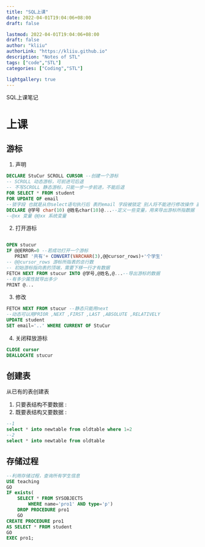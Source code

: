 ```yaml
---
title: "SQL上课"
date: 2022-04-01T19:04:06+08:00
draft: false

lastmod: 2022-04-01T19:04:06+08:00
draft: false
author: "kliiu"
authorLink: "https://kliiu.github.io"
description: "Notes of STL"
tags: ["code","STL"]
categories: ["Coding","STL"]

lightgallery: true
---
```

SQL上课笔记
<!--more-->
# 上课
## 游标
1. 声明
```sql
DECLARE StuCur SCROLL CURSOR --创建一个游标
-- SCROLL 动态游标，可前进可后退
-- 不写SCROLL 静态游标，只能一步一步前进，不能后退
FOR SELECT * FROM student
FOR UPDATE OF email
--锁字段 也就是从你select语句执行后 表的email 字段被锁定 别人将不能进行修改操作 直到你进行update commit后才能修改
DECLARE @学号 char(10) @姓名char(10)@...--定义一些变量，用来导出游标所指数据
--@xx 变量 @@xx 系统变量
```
2. 打开游标

```sql

OPEN stucur
IF @@ERROR=0 --若成功打开一个游标
   PRINT '共有'+ CONVERT(VARCHAR(3),@@cursor_rows)+'个学生'
-- @@cursor_rows 游标所指表的总行数
-- 初始游标指向表的顶端，需要下移一行才有数据
FETCH NEXT FROM stucur INTO @学号,@姓名,@...--导出游标的数据
--有多少属性就导出多少
PRINT @...
```
3. 修改
```sql
FETCH NEXT FROM stucur --静态只能用next
--动态可以用PRIOR ,NEXT ,FIRST ,LAST ,ABSOLUTE ,RELATIVELY
UPDATE student
SET email='..' WHERE CURRENT OF StuCur
```
4. 关闭释放游标
```sql
CLOSE cursor
DEALLOCATE stucur
```

## 创建表

从已有的表创建表

1. 只要表结构不要数据 :
2. 既要表结构又要数据 :

```sql
--1
select * into newtable from oldtable where 1=2
--2
select * into newtable from oldtable
```
## 存储过程

```sql
--利用存储过程，查询所有学生信息
USE teaching
GO
IF exists(
	SELECT * FROM SYSOBJECTS
		WHERE name='pro1' AND type='p')
	DROP PROCEDURE pro1
	GO
CREATE PROCEDURE pro1
AS SELECT * FROM student
GO
EXEC pro1;
```